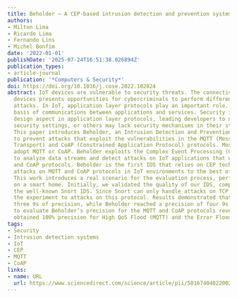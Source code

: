 ```yaml
---
title: Beholder – A CEP-based intrusion detection and prevention systems for IoT environments
authors:
- Milton Lima
- Ricardo Lima
- Fernando Lins
- Michel Bonfim
date: '2022-01-01'
publishDate: '2025-07-24T16:51:38.026894Z'
publication_types:
- article-journal
publication: '*Computers & Security*'
doi: https://doi.org/10.1016/j.cose.2022.102824
abstract: IoT devices are vulnerable to security threats. The connectivity among such
  devices presents opportunities for cybercriminals to perform different types of
  attacks. In IoT, application layer protocols play an important role. They form the
  basis of communications between applications and services. Security is an optional
  design aspect in application layer protocols, leading developers to neglect these
  security settings, or others may lack security mechanisms in their standard configuration.
  This paper introduces Beholder, an Intrusion Detection and Prevention System (IDPS)
  to prevent attacks that exploit the vulnerabilities in the MQTT (Message Queue Telemetry
  Transport) and CoAP (Constrained Application Protocol) protocols. Most IoT systems
  adopt MQTT or CoAP. Beholder exploits the Complex Event Processing (CEP) technology
  to analyze data streams and detect attacks on IoT applications that use the MQTT
  and CoAP protocols. Beholder is the first IDS that relies on CEP technology to detect
  attacks on MQTT and CoAP protocols in IoT environments to the best of our knowledge.
  This work introduces a real scenario for the evaluation process, performing attacks
  on a smart home. Initially, we validated the quality of our IDS, comparing it against
  the well-known Snort IDS. Since Snort can only handle attacks on TCP, we restricted
  the experiment to attacks on this protocol. Results demonstrated that Snort achieved
  three 9s of precision, while Beholder reached a precision of four 9s. The experiment
  to evaluate Beholder’s precision for the MQTT and CoAP protocols revealed that Beholder
  obtained 100% precision for High QoS Flood (MQTT) and the Error Flood(CoAP).
tags:
- Security
- Intrusion detection systems
- IoT
- CEP
- MQTT
- CoAP
links:
- name: URL
  url: https://www.sciencedirect.com/science/article/pii/S0167404822002188
---
```

